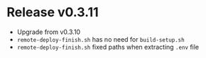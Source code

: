# Release v0.3.11

- Upgrade from v0.3.10
- `remote-deploy-finish.sh` has no need for `build-setup.sh`
- `remote-deploy-finish.sh` fixed paths when extracting `.env` file
